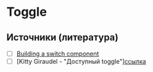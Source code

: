 # Toggle

## Источники (литература)
- [ ] [Building a switch component](https://web.dev/building-a-switch-component/)
- [ ] [Kitty Giraudel - "Доступный toggle"][ссылка](https://habr.com/ru/company/otus/blog/557006/)